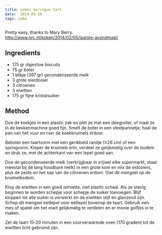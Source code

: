 ```yaml
---
title: Lemon meringue tart
date:  2014-09-10
tags: cake
---
```

Pretty easy, thanks to Mary Berry.
<http://www.nrc.nl/koken/2014/02/05/laatste-avondmaal/>

Ingredients
-----------

-   175 gr digestive biscuits
-   75 gr boter
-   1 blikje (397 gr) gecondenseerde melk
-   3 grote eierdooier
-   3 citroenen
-   3 eiwitten
-   175 gr fijne kristalsuiker

Method
------

Doe de koekjes in een plastic zak en plet ze met een deegroller, of maal
ze in de keukenmachine goed fijn. Smelt de boter in een steelpannetje,
haal de pan van het vuur en roer de koekkruimels erdoor.

Beboter een taartvorm met een geribbeld randje (±26 cm) of een
springvorm. Kieper de kruimels erin, verdeel ze gelijkmatig over de
bodem en druk ze, met de achterkant van een lepel goed aan.

Doe de gecondenseerde melk (verkrijgbaar in vrijwel elke supermarkt,
staat meestal bij de lang houdbare melk) in een grote kom en mix de
eidooiers, plus de zeste en het sap van de citroenen erdoor. Giet dit
mengsel op de kruimelbodem.

Klop de eiwitten in een goed ontvette, niet plastic schaal. Als ze
stevig beginnen te worden schepje voor schepje de suiker toevoegen.
Blijf kloppen tot alle suiker is verwerkt en de eiwitten stijf en
glanzend zijn. Schep dit mengsel eetlepel voor eetlepel bovenop de
taart. Gebruik een mes of spatel om het eiwit gelijkmatig te verdelen en
er mooie golfjes in te maken.

Zet de taart 15-20 minuten in een voorverwarmde oven (170 graden) tot de
eiwitten licht gebruind zijn.


